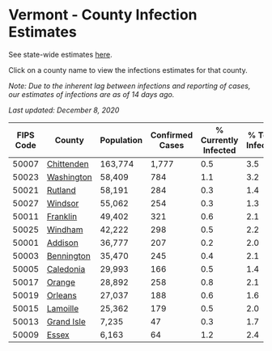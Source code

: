 # Vermont - County Infection Estimates

See state-wide estimates [here](/infections/us-vt).

Click on a county name to view the infections estimates for that county.

*Note: Due to the inherent lag between infections and reporting of cases, our estimates of infections are as of 14 days ago.*

*Last updated: December 8, 2020*

|   FIPS Code |                   County |   Population |   Confirmed Cases |   % Currently Infected |   % Total Infected |
|-------------|--------------------------|--------------|-------------------|------------------------|--------------------|
|       50007 | [Chittenden](chittenden) |      163,774 |             1,777 |                    0.5 |                3.5 |
|       50023 | [Washington](washington) |       58,409 |               784 |                    1.1 |                3.2 |
|       50021 |       [Rutland](rutland) |       58,191 |               284 |                    0.3 |                1.4 |
|       50027 |       [Windsor](windsor) |       55,062 |               254 |                    0.3 |                1.3 |
|       50011 |     [Franklin](franklin) |       49,402 |               321 |                    0.6 |                2.1 |
|       50025 |       [Windham](windham) |       42,222 |               298 |                    0.5 |                2.2 |
|       50001 |       [Addison](addison) |       36,777 |               207 |                    0.2 |                2.0 |
|       50003 | [Bennington](bennington) |       35,470 |               245 |                    0.4 |                2.1 |
|       50005 |   [Caledonia](caledonia) |       29,993 |               166 |                    0.5 |                1.4 |
|       50017 |         [Orange](orange) |       28,892 |               258 |                    0.8 |                2.1 |
|       50019 |       [Orleans](orleans) |       27,037 |               188 |                    0.6 |                1.6 |
|       50015 |     [Lamoille](lamoille) |       25,362 |               179 |                    0.5 |                2.0 |
|       50013 | [Grand Isle](grand-isle) |        7,235 |                47 |                    0.3 |                1.7 |
|       50009 |           [Essex](essex) |        6,163 |                64 |                    1.2 |                2.4 |